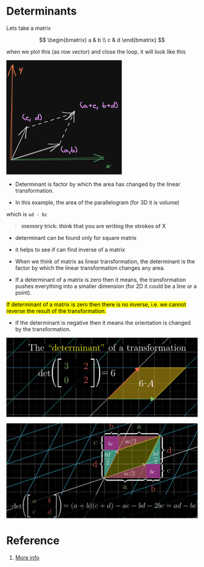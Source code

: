 # Determinants

Lets take a matrix

$$
\begin{bmatrix}
a & b \\
c & d
\end{bmatrix}
$$

when we plot this (as row vector) and close the loop, it will look like this

![image matrix plotter as vector](./img/006_determinant.excalidraw.png)

* Determinant is factor by which the area has changed by the linear transformation.

* In this example, the area of the parallelogram (for 3D it is volume)

which is `ad - bc` 

> **memory trick: think that you are writing the strokes of X**

* determinant can be found only for square matrix
* it helps to see if can find inverse of a matrix

* When we think of matrix as linear transformation, the determinant is the factor by which the linear transformation changes any area. 

* If a determinant of a matrix is zero then it means, the transformation pushes everything into a smaller dimension (for 2D it could be a line or a point).

<mark>If determinant of a matrix is zero then there is no inverse, i.e. we cannot reverse the result of the transformation.</mark>

* if the determinant is negative then it means the orientation is changed by the transformation.

![](img/006.Determinants-0902155044.png)


![](img/006.Determinants-0902164220.png)
# Reference
1. [More info](https://www.mathsisfun.com/algebra/matrix-determinant.html)